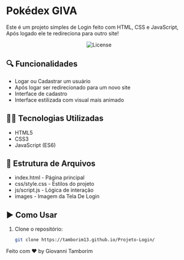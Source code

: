 # Pokédex GIVA

Este é um projeto simples de Login feito com HTML, CSS e JavaScript, Após logado ele te redireciona para outro site!

<p align="center">
  <img alt="License" src="https://img.shields.io/static/v1?label=license&message=MIT&color=49AA26&labelColor=000000">
</p>

## 🔍 Funcionalidades

- Logar ou Cadastrar um usuário
- Após logar ser redirecionado para um novo site
- Interface de cadastro
- Interface estilizada com visual mais animado

## 🧑‍💻 Tecnologias Utilizadas

- HTML5
- CSS3
- JavaScript (ES6)


## 📁 Estrutura de Arquivos
- index.html - Página principal
- css/style.css - Estilos do projeto
- js/script.js - Lógica de interação 
- images - Imagem da Tela De Login


## ▶️ Como Usar

1. Clone o repositório:
   ```bash
   git clone https://tamborim13.github.io/Projeto-Login/

Feito com ♥ by  Giovanni Tamborim 